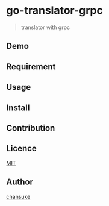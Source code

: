 # go-translator-grpc
> translator with grpc

## Demo

## Requirement

## Usage

## Install

## Contribution

## Licence

[MIT](https://github.com/chansuke/go-translator-grpc/blob/master/LICENSE)

## Author

[chansuke](https://github.com/chansuke)
